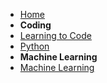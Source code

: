 - [Home](https://bwagenseller.github.io/#/)
- **Coding**
 - [Learning to Code](/learn_to_code/)
 - [Python](/learn_to_code/python/)
- **Machine Learning**
 - [Machine Learning](/learn_to_code/machine_learning/)
 